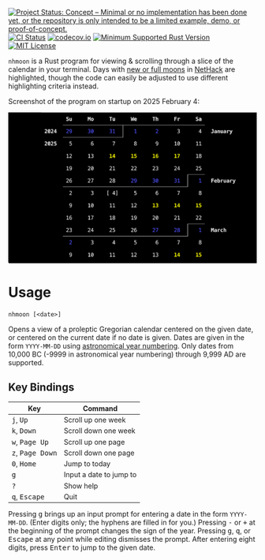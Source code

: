 [![Project Status: Concept – Minimal or no implementation has been done yet, or the repository is only intended to be a limited example, demo, or proof-of-concept.](https://www.repostatus.org/badges/latest/concept.svg)](https://www.repostatus.org/#concept)
[![CI Status](https://github.com/jwodder/nhmoon/actions/workflows/test.yml/badge.svg)](https://github.com/jwodder/nhmoon/actions/workflows/test.yml)
[![codecov.io](https://codecov.io/gh/jwodder/nhmoon/branch/master/graph/badge.svg)](https://codecov.io/gh/jwodder/nhmoon)
[![Minimum Supported Rust Version](https://img.shields.io/badge/MSRV-1.74-orange)](https://www.rust-lang.org)
[![MIT License](https://img.shields.io/github/license/jwodder/nhmoon.svg)](https://opensource.org/licenses/MIT)

`nhmoon` is a Rust program for viewing & scrolling through a slice of the
calendar in your terminal.  Days with [new or full moons][moon] in [NetHack][]
are highlighted, though the code can easily be adjusted to use different
highlighting criteria instead.

[moon]: https://nethackwiki.com/wiki/Time#Moon_phase_and_date
[NetHack]: https://www.nethack.org

Screenshot of the program on startup on 2025 February 4:

![Screenshot of the program](screenshot.png)

Usage
=====

    nhmoon [<date>]

Opens a view of a proleptic Gregorian calendar centered on the given date, or
centered on the current date if no date is given.  Dates are given in the form
`YYYY-MM-DD` using [astronomical year numbering][years].  Only dates from
10,000 BC (-9999 in astronomical year numbering) through 9,999 AD are
supported.

[years]: https://en.wikipedia.org/wiki/Astronomical_year_numbering

Key Bindings
------------

| Key                                | Command                 |
| ---------------------------------- | ----------------------- |
| <kbd>j</kbd>, <kbd>Up</kbd>        | Scroll up one week      |
| <kbd>k</kbd>, <kbd>Down</kbd>      | Scroll down one week    |
| <kbd>w</kbd>, <kbd>Page Up</kbd>   | Scroll up one page      |
| <kbd>z</kbd>, <kbd>Page Down</kbd> | Scroll down one page    |
| <kbd>0</kbd>, <kbd>Home</kbd>      | Jump to today           |
| <kbd>g</kbd>                       | Input a date to jump to |
| <kbd>?</kbd>                       | Show help               |
| <kbd>q</kbd>, <kbd>Escape</kbd>    | Quit                    |

Pressing <kbd>g</kbd> brings up an input prompt for entering a date in the form
`YYYY-MM-DD`.  (Enter digits only; the hyphens are filled in for you.)
Pressing <kbd>-</kbd> or <kbd>+</kbd> at the beginning of the prompt changes
the sign of the year.  Pressing <kbd>g</kbd>, <kbd>q</kbd>, or
<kbd>Escape</kbd> at any point while editing dismisses the prompt.  After
entering eight digits, press <kbd>Enter</kbd> to jump to the given date.
